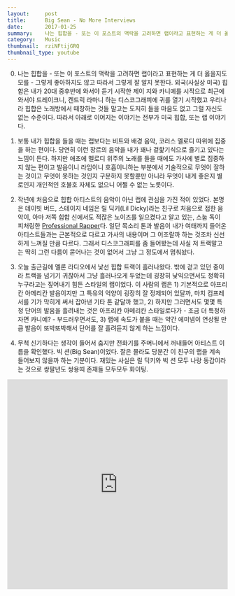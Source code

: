 ```yaml
---
layout:     post
title:      Big Sean - No More Interviews
date:       2017-01-25
summary:    나는 힙합을 - 또는 이 포스트의 맥락을 고려하면 랩이라고 표현하는 게 더 옳을지도 모를 - 그렇게 좋아하지도 않고 따라서 그렇게 잘 알지 못한다. 외국(사실상 미국) 힙합은 내가 20대 중후반에 와서야 듣기 시작한 제이 지와 카니예를 시작으로 최근에 와서야 드레이크니, 켄드릭 라마니 하는 디스코그래피에 귀를 열기 시작했고 우리나라 힙합은 노래방에서 떼창하는 것들 말고는 도저히 들을 마음도 없고 그럴 자신도 없는 수준이다. 따라서 아래로 이어지는 이야기는 전부가 미국 힙합, 또는 랩 이야기다.
category:   Music
thumbnail:  rziNFtijGRQ
thumbnail_type: youtube
---
```


0. 나는 힙합을 - 또는 이 포스트의 맥락을 고려하면 랩이라고 표현하는 게 더 옳을지도 모를 - 그렇게 좋아하지도 않고 따라서 그렇게 잘 알지 못한다. 외국(사실상 미국) 힙합은 내가 20대 중후반에 와서야 듣기 시작한 제이 지와 카니예를 시작으로 최근에 와서야 드레이크니, 켄드릭 라마니 하는 디스코그래피에 귀를 열기 시작했고 우리나라 힙합은 노래방에서 떼창하는 것들 말고는 도저히 들을 마음도 없고 그럴 자신도 없는 수준이다. 따라서 아래로 이어지는 이야기는 전부가 미국 힙합, 또는 랩 이야기다.

1. 보통 내가 힙합을 들을 때는 랩보다는 비트와 배경 음악, 코러스 멜로디 따위에 집중을 하는 편이다. 당연히 이런 장르의 음악을 내가 꽤나 겉핥기식으로 즐기고 있다는 느낌이 든다. 하지만 애초에 멜로디 위주의 노래를 들을 때에도 가사에 별로 집중하지 않는 편이고 발음이니 라임이니 호흡이니하는 부분에서 기술적으로 무엇이 잘하는 것이고 무엇이 못하는 것인지 구분하지 못할뿐만 아니라 무엇이 내게 좋은지 별로인지 개인적인 호불호 자체도 없으니 어쩔 수 없는 노릇이다.

2. 작년에 처음으로 힙합 아티스트의 음악이 아닌 랩에 관심을 가진 적이 있었다. 본명은 데이빗 버드, 스테이지 네임은 릴 딕키(Lil Dicky)라는 친구로 처음으로 접한 음악이, 아마 저쪽 힙합 신에서도 적잖은 노이즈를 일으켰다고 알고 있는, 스눕 독이 피처링한 [Professional Rapper](http://hiphople.com/subtitle/5202599)다. 일단 목소리 톤과 발음이 내가 여태까지 들어온 아티스트들과는 근본적으로 다르고 가사의 내용이며 그 어조랄까 하는 것조차 신선하게 느껴질 만큼 다르다. 그래서 디스코그래피를 좀 들어봤는데 사실 저 트랙말고는 딱히 그런 다름이 묻어나는 것이 없어서 그냥 그 정도에서 멈춰놨다.

3. 오늘 출근길에 멜론 라디오에서 낯선 힙합 트랙이 흘러나왔다. 밖에 걷고 있던 중이라 트랙을 넘기기 귀찮아서 그냥 흘러나오게 두었는데 굉장히 낯익으면서도 정확히 누구라고는 짚어내기 힘든 스타일의 랩이었다. 이 사람의 랩은 1) 기본적으로 아프리칸 아메리칸 발음이지만 그 특유의 억양이 굉장히 잘 정제되어 있달까, 마치 컴프레서를 기가 막히게 써서 잡아낸 기타 톤 같달까 했고, 2) 하지만 그러면서도 몇몇 특정 단어의 발음을 흘려내는 것은 아프리칸 아메리칸 스타일로다가 - 조금 더 특정하자면 카니예? - 부드러우면서도, 3) 랩에 속도가 붙을 때는 약간 에미넴이 연상될 만큼 발음이 또박또박해서 단어를 잘 흘려듣지 않게 하는 느낌이다.

4. 무척 신기하다는 생각이 들어서 춥지만 전화기를 주머니에서 꺼내들어 아티스트 이름을 확인했다. 빅 션(Big Sean)이었다. 잘은 몰라도 당분간 이 친구의 랩을 계속 들어보지 않을까 하는 기분이다. 재밌는 사실은 릴 딕키와 빅 션 모두 나랑 동갑이라는 것으로 쌍팔년도 쌍용띠 존재들 모두모두 화이팅.

<iframe width="100%" height="480" src="https://www.youtube.com/embed/rziNFtijGRQ" frameborder="0" allowfullscreen=""></iframe>
